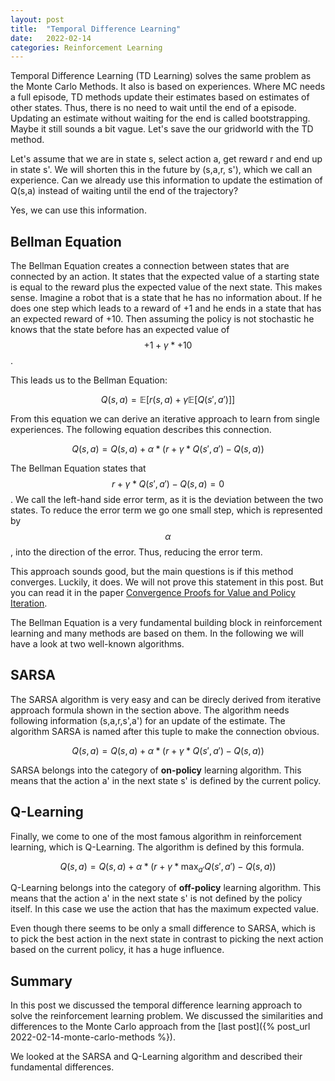 ```yaml
---
layout: post
title:  "Temporal Difference Learning"
date:   2022-02-14
categories: Reinforcement Learning
---
```


Temporal Difference Learning (TD Learning) solves the same problem as the Monte Carlo Methods. It also is based on experiences. Where MC needs a full episode, TD methods update their estimates based on estimates of other states. Thus, there is no need to wait until the end of a episode. Updating an estimate without waiting for the end is called bootstrapping. Maybe it still sounds a bit vague. Let's save the our
gridworld with the TD method.

Let's assume that we are in state s, select action a, get reward r and end up in state s'. We will shorten this in the future by (s,a,r, s'), which we call an experience. Can we already use this information to update the estimation of Q(s,a) instead of waiting until the end of the trajectory?

Yes, we can use this information.

## Bellman Equation
The Bellman Equation creates a connection between states that are connected by an action. It states that the expected value of a starting state is equal to the reward plus the expected value of the next state. This makes sense. Imagine a robot that is a state that he has no information about. If he does one step which leads to a reward of +1 and he ends in a state that has an expected reward of +10. Then assuming the policy is not
stochastic he knows that the state before has an expected value of $$+1 + \gamma * +10$$.

This leads us to the Bellman Equation:

$$Q(s,a) = \mathbb{E}[ r(s,a) + \gamma \mathbb{E}[Q(s',a')]]$$

From this equation we can derive an iterative approach to learn from single experiences. The following equation describes this connection. 

$$Q(s,a) = Q(s,a) + \alpha * (r + \gamma * Q(s',a') - Q(s,a))$$

The Bellman Equation states that $$r + \gamma * Q(s',a') - Q(s,a) = 0$$. We call the left-hand side error term, as it is the deviation
between the two states. To reduce the error term we go one small step, which is represented by $$\alpha$$, into the direction of the error.
Thus, reducing the error term.

This approach sounds good, but the main questions is if this method converges. Luckily, it does. We will not
prove this statement in this post. But you can read it in the paper [Convergence Proofs for Value and Policy Iteration](https://arxiv.org/pdf/2009.11403.pdf).

The Bellman Equation is a very fundamental building block in reinforcement learning and many methods are based on them. In the following we will have a look at two well-known algorithms.

## SARSA
The SARSA algorithm is very easy and can be direcly derived from iterative approach formula shown in the section above. The algorithm needs
following information (s,a,r,s',a') for an update of the estimate. The algorithm SARSA is named after this tuple to make the connection obvious.

$$Q(s,a) = Q(s,a) + \alpha * (r + \gamma * Q(s',a') - Q(s,a))$$

SARSA belongs into the category of **on-policy** learning algorithm. This means that the action a' in the next state s' is defined by the current policy.
## Q-Learning
Finally, we come to one of the most famous algorithm in reinforcement learning, which is Q-Learning. The algorithm is defined by this
formula.

$$Q(s,a) = Q(s,a) + \alpha * (r + \gamma * \max_{a'}Q(s',a') - Q(s,a))$$

Q-Learning belongs into the category of **off-policy** learning algorithm. This means that the action a' in the next state s' is not defined by the policy itself. In this case we use the action that has the maximum expected value.

Even though there seems to be only a small difference to SARSA, which is to pick the best action in the next state in contrast to picking the next action based on the current policy, it has a huge influence.

## Summary
In this post we discussed the temporal difference learning approach to solve the reinforcement learning problem. We discussed the similarities and differences to the Monte Carlo approach from the [last post]({% post_url 2022-02-14-monte-carlo-methods %}).

We looked at the SARSA and Q-Learning algorithm and described their fundamental differences. 



